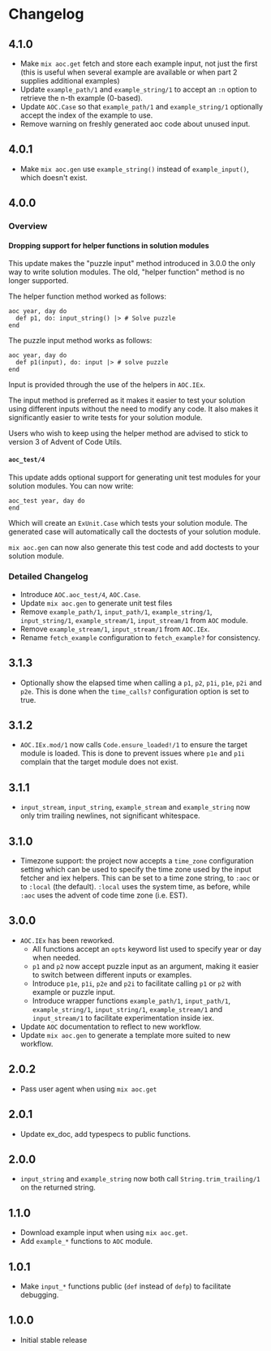 # Changelog

## 4.1.0

- Make `mix aoc.get` fetch and store each example input, not just the first
  (this is useful when several example are available or when part 2 supplies
  additional examples)
- Update `example_path/1` and `example_string/1` to accept an `:n` option to
  retrieve the n-th example (0-based).
- Update `AOC.Case` so that `example_path/1` and `example_string/1` optionally
  accept the index of the example to use.
- Remove warning on freshly generated aoc code about unused input.

## 4.0.1

- Make `mix aoc.gen` use `example_string()` instead of `example_input()`, which
  doesn't exist.

## 4.0.0

### Overview

#### Dropping support for helper functions in solution modules

This update makes the "puzzle input" method introduced in 3.0.0 the only way
to write solution modules. The old, "helper function" method is no longer
supported.

The helper function method worked as follows:

```
aoc year, day do
  def p1, do: input_string() |> # Solve puzzle
end
```

The puzzle input method works as follows:

```
aoc year, day do
  def p1(input), do: input |> # solve puzzle
end
```

Input is provided through the use of the helpers in `AOC.IEx`.

The input method is preferred as it makes it easier to test your solution using
different inputs without the need to modify any code. It also makes it
significantly easier to write tests for your solution module.

Users who wish to keep using the helper method are advised to stick to version
3 of Advent of Code Utils.

#### `aoc_test/4`

This update adds optional support for generating unit test modules for your
solution modules. You can now write:

```
aoc_test year, day do
end
```

Which will create an `ExUnit.Case` which tests your solution module. The
generated case will automatically call the doctests of your solution module.

`mix aoc.gen` can now also generate this test code and add doctests to your
solution module.

### Detailed Changelog

- Introduce `AOC.aoc_test/4`, `AOC.Case`.
- Update `mix aoc.gen` to generate unit test files
- Remove `example_path/1`, `input_path/1`, `example_string/1`,
  `input_string/1`, `example_stream/1`, `input_stream/1` from `AOC` module.
- Remove `example_stream/1`, `input_stream/1` from `AOC.IEx`.
- Rename `fetch_example` configuration to `fetch_example?` for consistency.

## 3.1.3

- Optionally show the elapsed time when calling a `p1`, `p2`, `p1i`, `p1e`,
  `p2i` and `p2e`. This is done when the `time_calls?` configuration option is
  set to true.

## 3.1.2

- `AOC.IEx.mod/1` now calls `Code.ensure_loaded!/1` to ensure the target module
  is loaded. This is done to prevent issues where `p1e` and `p1i` complain that
  the target module does not exist.

## 3.1.1

- `input_stream`, `input_string`, `example_stream` and `example_string` now
  only trim trailing newlines, not significant whitespace.

## 3.1.0

- Timezone support: the project now accepts a `time_zone` configuration setting
  which can be used to specify the time zone used by the input fetcher and iex
  helpers. This can be set to a time zone string, to `:aoc` or to `:local` (the
  default). `:local` uses the system time, as before, while `:aoc` uses the
  advent of code time zone (i.e. EST).

## 3.0.0

- `AOC.IEx` has been reworked.
  - All functions accept an `opts` keyword list used to specify year or day
    when needed.
  - `p1` and `p2` now accept puzzle input as an argument, making it easier to
    switch between different inputs or examples.
  - Introduce `p1e`, `p1i`, `p2e` and `p2i` to facilitate calling `p1` or `p2`
    with example or puzzle input.
  - Introduce wrapper functions `example_path/1`, `input_path/1`,
    `example_string/1`, `input_string/1`, `example_stream/1` and
    `input_stream/1` to facilitate experimentation inside iex.
- Update `AOC` documentation to reflect to new workflow.
- Update `mix aoc.gen` to generate a template more suited to new workflow.

## 2.0.2

- Pass user agent when using `mix aoc.get`

## 2.0.1

- Update ex_doc, add typespecs to public functions.

## 2.0.0

- `input_string` and `example_string` now both call `String.trim_trailing/1` on
  the returned string.

## 1.1.0

- Download example input when using `mix aoc.get`.
- Add `example_*` functions to `AOC` module.

## 1.0.1

- Make `input_*` functions public (`def` instead of `defp`) to
  facilitate debugging.

## 1.0.0

- Initial stable release
